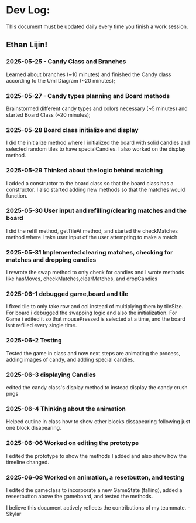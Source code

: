 # Dev Log:

This document must be updated daily every time you finish a work session.

## Ethan Lijin!

### 2025-05-25 - Candy Class and Branches
Learned about branches (~10 minutes) and finished the Candy class according to the Uml Diagram (~20 minutes);

### 2025-05-27 - Candy types planning and Board methods
Brainstormed different candy types and colors necessary (~5 minutes) and started Board Class (~20 minutes);

### 2025-05-28 Board class initialize and display
I did the initialize method where I initialized the board with solid candies and selected random tiles to have specialCandies. I also worked on the display method.

### 2025-05-29 Thinked about the logic behind matching
I added a constructor to the board class so that the board class has a constructor. I also started adding new methods so that the matches would function.

### 2025-05-30 User input and refilling/clearing matches and the board
I did the refill method, getTileAt method, and started the checkMatches method where I take user input of the user attempting to make a match. 

### 2025-05-31 Implemented clearing matches, checking for matches and dropping candies
I rewrote the swap method to only check for candies and I wrote methods like hasMoves, checkMatches,clearMatches, and dropCandies

### 2025-06-1 debugged game,board and tile
I fixed tile to only take row and col instead of multiplying them by tileSize. For board i debugged the swapping logic and also the initialization. For Game i edited it so that mousePressed is selected at a time, and the board isnt refilled every single time.

### 2025-06-2 Testing
Tested the game in class and now next steps are animating the process, adding images of candy, and adding special candies. 

### 2025-06-3 displaying Candies
edited the candy class's display method to instead display the candy crush pngs

### 2025-06-4 Thinking about the animation
Helped outline in class how to show other blocks dissapearing following just one block disapearing. 

### 2025-06-06 Worked on editing the prototype
I edited the prototype to show the methods I added and also show how the timeline changed. 

### 2025-06-08 Worked on animation, a resetbutton, and testing 
I edited the gameclass to incorporate a new GameState (falling), added a reseetbutton above the gameboard, and tested the methods. 

I believe this document actively reflects the contributions of my teammate. - Skylar